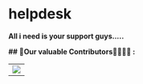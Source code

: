 # helpdesk
**All i need is your support guys.....**


**## 📌Our valuable Contributors👩‍💻👨‍💻 : <a name="contributors"></a>**
<table align="center">
<tr>
<td>
<a href="https://github.com/aman5062/helpdesk2/graphs/contributors" align="center">
  <img src="https://contributors-img.web.app/image?repo=aman5062/helpdesk2" /> 
</a>
  
</td>
</tr>
</table>
